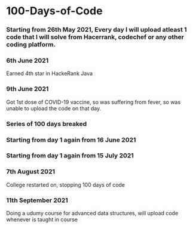 # 100-Days-of-Code
### Starting from 26th May 2021, Every day I will upload atleast 1 code that I will solve from Hacerrank, codechef or any other coding platform.

### 6th June 2021
Earned 4th star in HackeRank Java

### 9th June 2021
Got 1st dose of COVID-19 vaccine, so was suffering from fever, so was unable to upload the code on that day.
### Series of 100 days breaked
### Starting from day 1 again from 16 June 2021
### Starting from day 1 again from 15 July 2021
###  7th August 2021
College restarted on, stopping 100 days of code
### 11th September 2021
Doing a udumy course for advanced data structures, will upload code whenever is taught in course 
